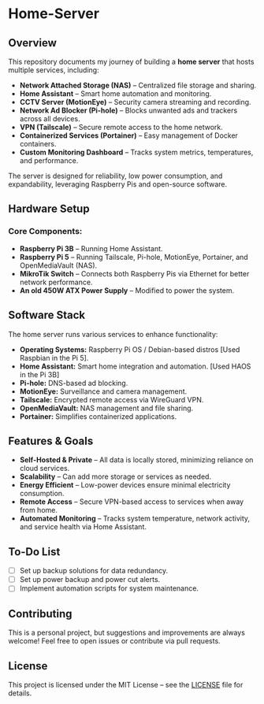 # Home-Server

## Overview
This repository documents my journey of building a **home server** that hosts multiple services, including:
- **Network Attached Storage (NAS)** – Centralized file storage and sharing.
- **Home Assistant** – Smart home automation and monitoring.
- **CCTV Server (MotionEye)** – Security camera streaming and recording.
- **Network Ad Blocker (Pi-hole)** – Blocks unwanted ads and trackers across all devices.
- **VPN (Tailscale)** – Secure remote access to the home network.
- **Containerized Services (Portainer)** – Easy management of Docker containers.
- **Custom Monitoring Dashboard** – Tracks system metrics, temperatures, and performance.

The server is designed for reliability, low power consumption, and expandability, leveraging Raspberry Pis and open-source software.

## Hardware Setup
### Core Components:
- **Raspberry Pi 3B** – Running Home Assistant.
- **Raspberry Pi 5** – Running Tailscale, Pi-hole, MotionEye, Portainer, and OpenMediaVault (NAS).
- **MikroTik Switch** – Connects both Raspberry Pis via Ethernet for better network performance.
- **An old 450W ATX Power Supply** – Modified to power the system.

## Software Stack
The home server runs various services to enhance functionality:
- **Operating Systems:** Raspberry Pi OS / Debian-based distros [Used Raspbian in the Pi 5].
- **Home Assistant:** Smart home integration and automation. [Used HAOS in the Pi 3B]
- **Pi-hole:** DNS-based ad blocking.
- **MotionEye:** Surveillance and camera management.
- **Tailscale:** Encrypted remote access via WireGuard VPN.
- **OpenMediaVault:** NAS management and file sharing.
- **Portainer:** Simplifies containerized applications.

## Features & Goals
- **Self-Hosted & Private** – All data is locally stored, minimizing reliance on cloud services.
- **Scalability** – Can add more storage or services as needed.
- **Energy Efficient** – Low-power devices ensure minimal electricity consumption.
- **Remote Access** – Secure VPN-based access to services when away from home.
- **Automated Monitoring** – Tracks system temperature, network activity, and service health via Home Assistant.

## To-Do List
- [ ] Set up backup solutions for data redundancy.
- [ ] Set up power backup and power cut alerts.
- [ ] Implement automation scripts for system maintenance.

## Contributing
This is a personal project, but suggestions and improvements are always welcome! Feel free to open issues or contribute via pull requests.

## License
This project is licensed under the MIT License – see the [LICENSE](LICENSE) file for details.
